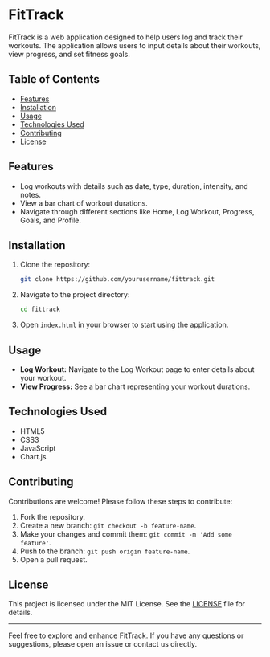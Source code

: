 # FitTrack

FitTrack is a web application designed to help users log and track their workouts. The application allows users to input details about their workouts, view progress, and set fitness goals.

## Table of Contents

- [Features](#features)
- [Installation](#installation)
- [Usage](#usage)
- [Technologies Used](#technologies-used)
- [Contributing](#contributing)
- [License](#license)

## Features

- Log workouts with details such as date, type, duration, intensity, and notes.
- View a bar chart of workout durations.
- Navigate through different sections like Home, Log Workout, Progress, Goals, and Profile.

## Installation

1. Clone the repository:

    ```bash
    git clone https://github.com/yourusername/fittrack.git
    ```

2. Navigate to the project directory:

    ```bash
    cd fittrack
    ```

3. Open `index.html` in your browser to start using the application.

## Usage

- **Log Workout:** Navigate to the Log Workout page to enter details about your workout.
- **View Progress:** See a bar chart representing your workout durations.
## Technologies Used

- HTML5
- CSS3
- JavaScript
- Chart.js

## Contributing

Contributions are welcome! Please follow these steps to contribute:

1. Fork the repository.
2. Create a new branch: `git checkout -b feature-name`.
3. Make your changes and commit them: `git commit -m 'Add some feature'`.
4. Push to the branch: `git push origin feature-name`.
5. Open a pull request.
## License
This project is licensed under the MIT License. See the [LICENSE](LICENSE) file for details.

---

Feel free to explore and enhance FitTrack. If you have any questions or suggestions, please open an issue or contact us directly.
